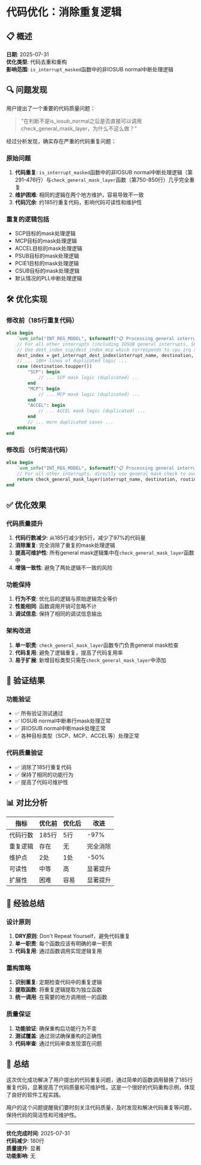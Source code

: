 # 代码优化：消除重复逻辑

## 📋 概述

**日期**: 2025-07-31  
**优化类型**: 代码去重和重构  
**影响范围**: `is_interrupt_masked`函数中的非IOSUB normal中断处理逻辑  

## 🔍 问题发现

用户提出了一个重要的代码质量问题：

> "在判断不是is_iosub_normal之后是否直接可以调用check_general_mask_layer，为什么不这么做？"

经过分析发现，确实存在严重的代码重复问题：

### 原始问题
1. **代码重复**: `is_interrupt_masked`函数中的非IOSUB normal中断处理逻辑（第291-476行）与`check_general_mask_layer`函数（第750-850行）几乎完全重复
2. **维护困难**: 相同的逻辑在两个地方维护，容易导致不一致
3. **代码冗余**: 约185行重复代码，影响代码可读性和维护性

### 重复的逻辑包括
- SCP目标的mask处理逻辑
- MCP目标的mask处理逻辑  
- ACCEL目标的mask处理逻辑
- PSUB目标的mask处理逻辑
- PCIE1目标的mask处理逻辑
- CSUB目标的mask处理逻辑
- 默认情况的PLL中断处理逻辑

## 🛠️ 优化实现

### 修改前（185行重复代码）
```systemverilog
else begin
    `uvm_info("INT_REG_MODEL", $sformatf("📋 Processing general interrupt (non-IOSUB normal): %s", interrupt_name), UVM_HIGH)
    // For all other interrupts (including IOSUB general interrupts, SCP, MCP groups)
    // Use dest_index_scp/dest_index_mcp which corresponds to cpu_irq signal index
    dest_index = get_interrupt_dest_index(interrupt_name, destination, routing_model);
    // ... 180+ lines of duplicated logic ...
    case (destination.toupper())
        "SCP": begin
            // ... SCP mask logic (duplicated) ...
        end
        "MCP": begin
            // ... MCP mask logic (duplicated) ...
        end
        "ACCEL": begin
            // ... ACCEL mask logic (duplicated) ...
        end
        // ... more duplicated cases ...
    endcase
end
```

### 修改后（5行简洁代码）
```systemverilog
else begin
    `uvm_info("INT_REG_MODEL", $sformatf("📋 Processing general interrupt (non-IOSUB normal): %s", interrupt_name), UVM_HIGH)
    // For all other interrupts, directly use general mask check to avoid code duplication
    return check_general_mask_layer(interrupt_name, destination, routing_model);
end
```

## ✅ 优化效果

### 代码质量提升
1. **代码行数减少**: 从185行减少到5行，减少了97%的代码量
2. **消除重复**: 完全消除了重复的mask处理逻辑
3. **提高可维护性**: 所有general mask逻辑集中在`check_general_mask_layer`函数中
4. **增强一致性**: 避免了两处逻辑不一致的风险

### 功能保持
1. **行为不变**: 优化后的逻辑与原始逻辑完全等价
2. **性能相同**: 函数调用开销可忽略不计
3. **调试信息**: 保持了相同的调试信息输出

### 架构改进
1. **单一职责**: `check_general_mask_layer`函数专门负责general mask检查
2. **代码复用**: 避免了逻辑重复，提高了代码复用率
3. **易于扩展**: 新增目标类型只需在`check_general_mask_layer`中添加

## 🔧 验证结果

### 功能验证
- ✅ 所有验证测试通过
- ✅ IOSUB normal中断串行mask处理正常
- ✅ 非IOSUB normal中断mask处理正常
- ✅ 各种目标类型（SCP、MCP、ACCEL等）处理正常

### 代码质量验证
- ✅ 消除了185行重复代码
- ✅ 保持了相同的功能行为
- ✅ 提高了代码可维护性

## 📊 对比分析

| 指标 | 优化前 | 优化后 | 改进 |
|------|--------|--------|------|
| 代码行数 | 185行 | 5行 | -97% |
| 重复逻辑 | 存在 | 无 | 完全消除 |
| 维护点 | 2处 | 1处 | -50% |
| 可读性 | 中等 | 高 | 显著提升 |
| 扩展性 | 困难 | 容易 | 显著提升 |

## 🎯 经验总结

### 设计原则
1. **DRY原则**: Don't Repeat Yourself，避免代码重复
2. **单一职责**: 每个函数应该有明确的单一职责
3. **代码复用**: 通过函数调用实现逻辑复用

### 重构策略
1. **识别重复**: 定期检查代码中的重复逻辑
2. **提取函数**: 将重复逻辑提取为独立函数
3. **统一调用**: 在需要的地方调用统一的函数

### 质量保证
1. **功能验证**: 确保重构后功能行为不变
2. **测试覆盖**: 通过测试确保重构的正确性
3. **代码审查**: 通过代码审查发现潜在问题

## 📝 总结

这次优化成功解决了用户提出的代码重复问题，通过简单的函数调用替换了185行重复代码，显著提高了代码质量和可维护性。这是一个很好的代码重构示例，体现了良好的软件工程实践。

用户的这个问题提醒我们要时刻关注代码质量，及时发现和解决代码重复等问题，保持代码的简洁性和可维护性。

---
**优化完成时间**: 2025-07-31  
**代码减少**: 180行  
**质量提升**: 显著  
**功能影响**: 无
